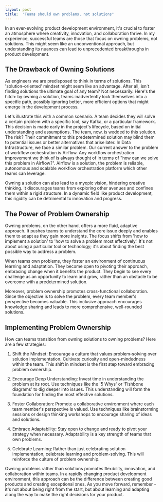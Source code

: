 ```yaml
---
layout: post
title:  "Teams should own problems, not solutions"
---
```



In an ever-evolving product development environment, it's crucial to foster an atmosphere where creativity, innovation, and collaboration thrive. In my experience, successful teams are those that focus on owning problems, not solutions. This might seem like an unconventional approach, but understanding its nuances can lead to unprecedented breakthroughs in product development.

## The Drawback of Owning Solutions
As engineers we are predisposed to think in terms of solutions. This 'solution-oriented' mindset might seem like an advantage. After all, isn't finding solutions the ultimate goal of any team? Not necessarily. Here's the hitch: by owning a solution, teams inadvertently lock themselves into a specific path, possibly ignoring better, more efficient options that might emerge in the development process.

Let's illustrate this with a common scenario. A team decides they will solve a certain problem with a specific tool, say Kafka, or a particular framework. This decision is made early in the project's lifecycle, based on initial understanding and assumptions. The team, now, is wedded to this solution. The risk? Their commitment to this predetermined solution may blind them to potential issues or better alternatives that arise later. In Data Infrastructure, we face a similar problem. Our current answer to the problem of workflow orchestration is Airflow. Any workflow orchestration improvement we think of is always thought of in terms of "how can we solve this problem in Airflow?". Airflow is a solution, the problem is reliable, autonomous and scalable workflow orchestration platform which other teams can leverage.

Owning a solution can also lead to a myopic vision, hindering creative thinking. It discourages teams from exploring other avenues and confines them within a rigid structure. In a dynamic field like product development, this rigidity can be detrimental to innovation and progress.

## The Power of Problem Ownership
Owning problems, on the other hand, offers a more fluid, adaptive approach. It pushes teams to understand the core issue deeply and enables them to adapt as they gain more insights. The focus shifts from 'how to implement a solution' to 'how to solve a problem most effectively.' It's not about using a particular tool or technology; it's about finding the best possible way to address a problem.

When teams own problems, they foster an environment of continuous learning and adaptation. They become open to pivoting their approach, embracing change when it benefits the product. They begin to see every challenge as an opportunity to learn and grow, rather than an obstacle to be overcome with a predetermined solution.

Moreover, problem ownership promotes cross-functional collaboration. Since the objective is to solve the problem, every team member's perspective becomes valuable. This inclusive approach encourages knowledge sharing and leads to more comprehensive, well-rounded solutions.

## Implementing Problem Ownership
How can teams transition from owning solutions to owning problems? Here are a few strategies:

1. Shift the Mindset: Encourage a culture that values problem-solving over solution implementation. Cultivate curiosity and open-mindedness within the team. This shift in mindset is the first step toward embracing problem ownership.

2. Encourage Deep Understanding: Invest time in understanding the problem at its root. Use techniques like the '5 Whys' or 'Fishbone diagrams' to dig deeper into issues. This understanding will form the foundation for finding the most effective solutions.

3. Foster Collaboration: Promote a collaborative environment where each team member's perspective is valued. Use techniques like brainstorming sessions or design thinking workshops to encourage sharing of ideas and solutions.

4. Embrace Adaptability: Stay open to change and ready to pivot your strategy when necessary. Adaptability is a key strength of teams that own problems.

5. Celebrate Learning: Rather than just celebrating solution implementation, celebrate learning and problem-solving. This will reinforce the culture of problem ownership.


Owning problems rather than solutions promotes flexibility, innovation, and collaboration within teams. In a rapidly changing product development environment, this approach can be the difference between creating good products and creating exceptional ones. As you move forward, remember - it's not about being right from the start, but about learning and adapting along the way to make the right decisions for your product.

